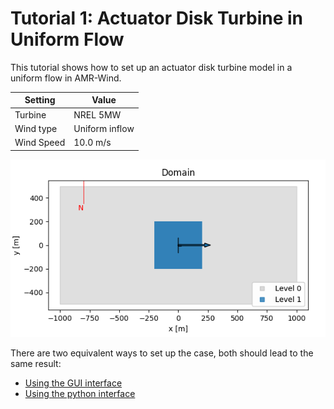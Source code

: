 # Tutorial 1: Actuator Disk Turbine in Uniform Flow

This tutorial shows how to set up an actuator disk turbine model in a
uniform flow in AMR-Wind.

| Setting    | Value          |
| ---        | ---            |
| Turbine    | NREL 5MW       |
| Wind type  | Uniform inflow |
| Wind Speed | 10.0 m/s       |

![](images/plotdomain_domain_turbrefine.png)

There are two equivalent ways to set up the case, both should lead to
the same result:

- [Using the GUI interface](tutorial1gui.md)
- [Using the python interface](tutorial1_python.md)
